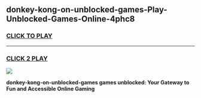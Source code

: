 
## donkey-kong-on-unblocked-games-Play-Unblocked-Games-Online-4phc8
<h3>
<a href="https://premium76.site?title=donkey-kong-on-unblocked-games&ref=24A">CLICK TO PLAY</a></h3>
<hr>

<h3>
<a href="https://premium76.site?title=donkey-kong-on-unblocked-games&ref=24A">CLICK 2 PLAY</a>
  
</h3>

<a href="https://premium76.site?title=donkey-kong-on-unblocked-games&ref=24A"><img src="https://clearcache.store/games.png"></a>


**donkey-kong-on-unblocked-games games unblocked: Your Gateway to Fun and Accessible Online Gaming**
